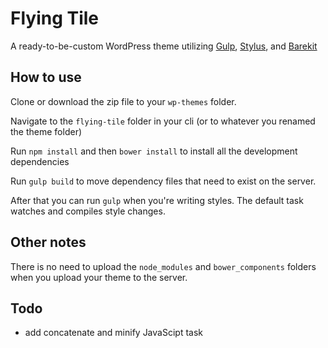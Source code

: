 # Flying Tile
A ready-to-be-custom WordPress theme utilizing [Gulp](http://gulpjs.com/), [Stylus](http://learnboost.github.io/stylus/), and [Barekit](http://a2labs.github.io/barekit)

## How to use
Clone or download the zip file to your `wp-themes` folder.

Navigate to the `flying-tile` folder in your cli (or to whatever you renamed the theme folder)

Run `npm install` and then `bower install` to install all the development dependencies

Run `gulp build` to move dependency files that need to exist on the server.

After that you can run `gulp` when you're writing styles. The default task watches and compiles style changes.

## Other notes
There is no need to upload the `node_modules` and `bower_components` folders when you upload your theme to the server.

## Todo
* add concatenate and minify JavaScipt task

